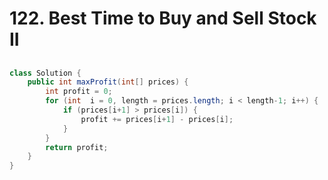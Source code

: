 # 122. Best Time to Buy and Sell Stock II
##
``` java
class Solution {
    public int maxProfit(int[] prices) {
        int profit = 0;
        for (int  i = 0, length = prices.length; i < length-1; i++) {
            if (prices[i+1] > prices[i]) {
                profit += prices[i+1] - prices[i];
            }
        }
        return profit;
    }
}
```
